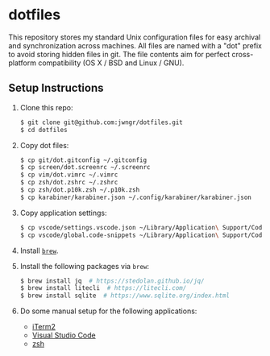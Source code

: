 # dotfiles

This repository stores my standard Unix configuration files for easy archival and synchronization
across machines. All files are named with a "dot" prefix to avoid storing hidden files in git. The
file contents aim for perfect cross-platform compatibility (OS X / BSD and Linux / GNU).

## Setup Instructions

1. Clone this repo:

   ```zsh
   $ git clone git@github.com:jwngr/dotfiles.git
   $ cd dotfiles
   ```

1. Copy dot files:

   ```zsh
   $ cp git/dot.gitconfig ~/.gitconfig
   $ cp screen/dot.screenrc ~/.screenrc
   $ cp vim/dot.vimrc ~/.vimrc
   $ cp zsh/dot.zshrc ~/.zshrc
   $ cp zsh/dot.p10k.zsh ~/.p10k.zsh
   $ cp karabiner/karabiner.json ~/.config/karabiner/karabiner.json
   ```

1. Copy application settings:

   ```zsh
   $ cp vscode/settings.vscode.json ~/Library/Application\ Support/Code/User/settings.json
   $ cp vscode/global.code-snippets ~/Library/Application\ Support/Code/User/snippets/
   ```

1. Install [`brew`](https://brew.sh/).

1. Install the following packages via `brew`:

   ```zsh
   $ brew install jq  # https://stedolan.github.io/jq/
   $ brew install litecli  # https://litecli.com/
   $ brew install sqlite  # https://www.sqlite.org/index.html
   ```

1. Do some manual setup for the following applications:
   - [iTerm2](iterm2/README.md)
   - [Visual Studio Code](vscode/README.md)
   - [zsh](iterm2/README.md)
